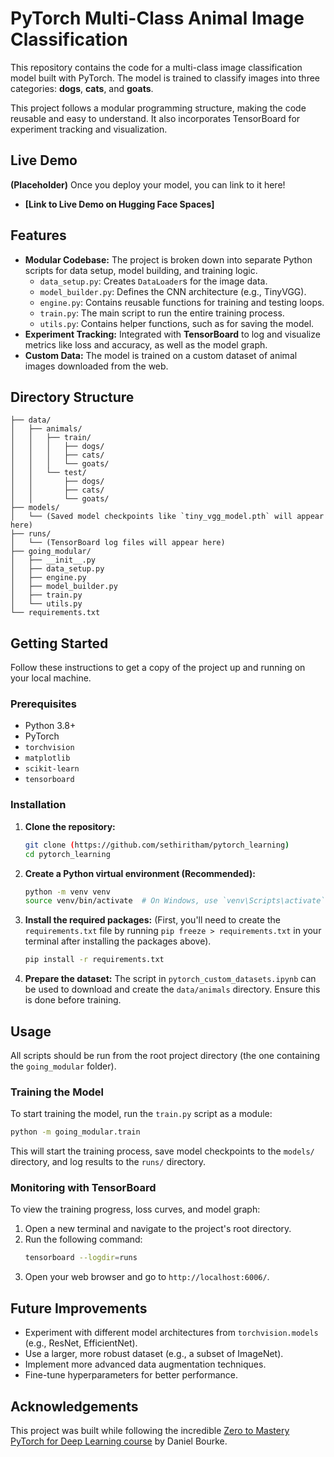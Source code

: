 # PyTorch Multi-Class Animal Image Classification

This repository contains the code for a multi-class image classification model built with PyTorch. The model is trained to classify images into three categories: **dogs**, **cats**, and **goats**.

This project follows a modular programming structure, making the code reusable and easy to understand. It also incorporates TensorBoard for experiment tracking and visualization.

## Live Demo

**(Placeholder)** Once you deploy your model, you can link to it here!
* **[Link to Live Demo on Hugging Face Spaces]**

## Features

* **Modular Codebase:** The project is broken down into separate Python scripts for data setup, model building, and training logic.
    * `data_setup.py`: Creates `DataLoader`s for the image data.
    * `model_builder.py`: Defines the CNN architecture (e.g., TinyVGG).
    * `engine.py`: Contains reusable functions for training and testing loops.
    * `train.py`: The main script to run the entire training process.
    * `utils.py`: Contains helper functions, such as for saving the model.
* **Experiment Tracking:** Integrated with **TensorBoard** to log and visualize metrics like loss and accuracy, as well as the model graph.
* **Custom Data:** The model is trained on a custom dataset of animal images downloaded from the web.

## Directory Structure

```
├── data/
│   ├── animals/
│   │   ├── train/
│   │   │   ├── dogs/
│   │   │   ├── cats/
│   │   │   └── goats/
│   │   └── test/
│   │       ├── dogs/
│   │       ├── cats/
│   │       └── goats/
├── models/
│   └── (Saved model checkpoints like `tiny_vgg_model.pth` will appear here)
├── runs/
│   └── (TensorBoard log files will appear here)
├── going_modular/
│   ├── __init__.py
│   ├── data_setup.py
│   ├── engine.py
│   ├── model_builder.py
│   ├── train.py
│   └── utils.py
└── requirements.txt
```

## Getting Started

Follow these instructions to get a copy of the project up and running on your local machine.

### Prerequisites

* Python 3.8+
* PyTorch
* `torchvision`
* `matplotlib`
* `scikit-learn`
* `tensorboard`

### Installation

1.  **Clone the repository:**
    ```bash
    git clone (https://github.com/sethiritham/pytorch_learning)
    cd pytorch_learning
    ```

2.  **Create a Python virtual environment (Recommended):**
    ```bash
    python -m venv venv
    source venv/bin/activate  # On Windows, use `venv\Scripts\activate`
    ```

3.  **Install the required packages:**
    (First, you'll need to create the `requirements.txt` file by running `pip freeze > requirements.txt` in your terminal after installing the packages above).
    ```bash
    pip install -r requirements.txt
    ```
4.  **Prepare the dataset:** The script in `pytorch_custom_datasets.ipynb` can be used to download and create the `data/animals` directory. Ensure this is done before training.

## Usage

All scripts should be run from the root project directory (the one containing the `going_modular` folder).

### Training the Model

To start training the model, run the `train.py` script as a module:

```bash
python -m going_modular.train
```
This will start the training process, save model checkpoints to the `models/` directory, and log results to the `runs/` directory.

### Monitoring with TensorBoard

To view the training progress, loss curves, and model graph:

1.  Open a new terminal and navigate to the project's root directory.
2.  Run the following command:
    ```bash
    tensorboard --logdir=runs
    ```
3.  Open your web browser and go to `http://localhost:6006/`.

## Future Improvements

* Experiment with different model architectures from `torchvision.models` (e.g., ResNet, EfficientNet).
* Use a larger, more robust dataset (e.g., a subset of ImageNet).
* Implement more advanced data augmentation techniques.
* Fine-tune hyperparameters for better performance.

## Acknowledgements

This project was built while following the incredible [Zero to Mastery PyTorch for Deep Learning course](https://www.learnpytorch.io/) by Daniel Bourke.
